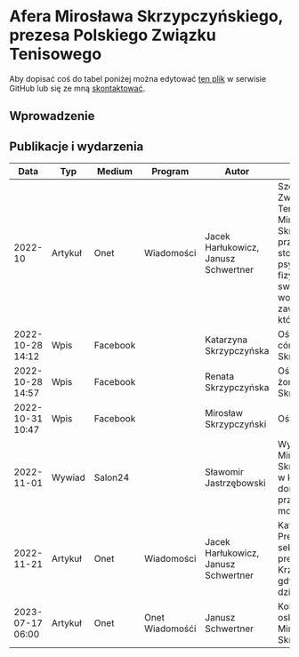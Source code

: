 # Afera Mirosława Skrzypczyńskiego, prezesa Polskiego Związku Tenisowego

Aby dopisać coś do tabel poniżej można edytować [ten plik](https://github.com/gakowalski/Afera-Sadowskiego/blob/master/Skrzypczynski.md) w serwisie GitHub lub się ze mną [skontaktować](https://www.grzegorzkowalski.pl/).

## Wprowadzenie

## Publikacje i wydarzenia

Data|Typ|Medium|Program|Autor|Uwagi|Link
----|---|------|-------|-----|-----|----
2022-10|Artykuł|Onet|Wiadomości|Jacek Harłukowicz, Janusz Schwertner|Szef Polskiego Związku Tenisowego Mirosław Skrzypczyński przez lata stosował przemoc psychiczną i fizyczną wobec swojej rodziny i wobec zawodniczek, które trenował|[link](https://wiadomosci.onet.pl/tylko-w-onecie/onet-ujawnia-nieznane-oblicze-prezesa-polskiego-zwiazku-tenisowego/pkczdh6)
2022-10-28 14:12|Wpis|Facebook||Katarzyna Skrzypczyńska|Oświadczenie córki Mirosława Skrzypczyńskiego|[link](https://www.facebook.com/kasia.skrzypczynska/posts/5657690424315501)
2022-10-28 14:57|Wpis|Facebook||Renata Skrzypczyńska|Oświadczenie żony Mirosława Skrzypczyńskiego|[link](https://www.facebook.com/barbara.wojtiewicz/posts/891062182270798)
2022-10-31 10:47|Wpis|Facebook||Mirosław Skrzypczyński|Oświadczenie|[link](https://www.facebook.com/permalink.php?story_fbid=1473547676478058&id=100014685185719)
2022-11-01|Wywiad|Salon24||Sławomir Jastrzębowski|Wywiad z Mirosławem Skrzypczyńskich w kontekście doniesień o przemocy i molestowaniu|[link](https://www.salon24.pl/newsroom/1261401,skrzypczynski-odpowiada-na-zarzuty-brudna-gra-nie-wybacze-skrzywdzenia-mojej-rodziny)
2022-11-21|Artykuł|Onet|Wiadomości|Jacek Harłukowicz, Janusz Schwertner|Katarzyna Kotula: Prezes PZT to seksualny predator. Krzywdził mnie, gdy byłam dzieckiem|[link](https://wiadomosci.onet.pl/tylko-w-onecie/katarzyna-kotula-prezes-pzt-to-seksualny-predator-krzywdzil-mnie-gdy-bylam-dzieckiem/qj0rnet)
2023-07-17 06:00|Artykuł|Onet|Onet Wiadomośći|Janusz Schwertner|Kolejna kobieta oskarża Mirosława Skrzypczyńskiego|[link](https://wiadomosci.onet.pl/tylko-w-onecie/afera-w-polskim-tenisie-kolejna-kobieta-oskarza-miroslawa-skrzypczynskiego/cdwy8qm)
